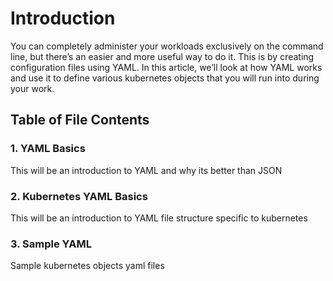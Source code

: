 # Introduction #

You can completely administer your workloads exclusively on the command line, but there’s an easier and more useful way to do it. This is by creating configuration files using YAML. 
In this article, we’ll look at how YAML works and use it to define various kubernetes objects that you will run into during your work.

## Table of File Contents ##
### 1. YAML Basics ###
This will be an introduction to YAML and why its better than JSON
### 2. Kubernetes YAML Basics ###
This will be an introduction to YAML file structure specific to kubernetes
### 3. Sample YAML ###
Sample kubernetes objects yaml files

